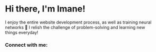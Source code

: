 # Hi there, I'm Imane! 
I enjoy the entire website development process, as well as training neural networks 🥴 I relish the challenge of problem-solving and learning new things everyday! 

### Connect with me: 


